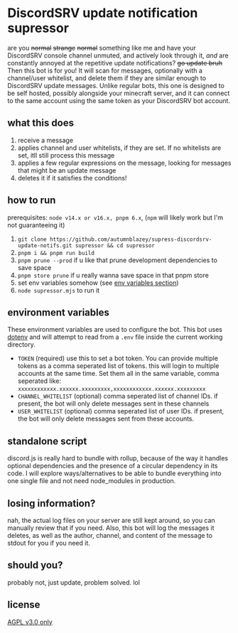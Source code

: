 # DiscordSRV update notification supressor

are you ~~normal~~ ~~strange~~ ~~normal~~ something like me and have your DiscordSRV console channel unmuted, and actively look through it, *and* are constantly annoyed at the repetitive update notifications? ~~go update bruh~~ Then this bot is for you! It will scan for messages, optionally with a channel/user whitelist, and delete them if they are similar enough to DiscordSRV update messages. Unlike regular bots, this one is designed to be self hosted, possibly alongside your minecraft server, and it can connect to the same account using the same token as your DiscordSRV bot account.

## what this does

1. receive a message
2. applies channel and user whitelists, if they are set. If no whitelists are set, itll still process this message
3. applies a few regular expressions on the message, looking for messages that might be an update message
4. deletes it if it satisfies the conditions!

## how to run

prerequisites: `node v14.x or v16.x, pnpm 6.x`, (`npm` will likely work but I'm not guaranteeing it)

1. `git clone https://github.com/autumnblazey/supress-discordsrv-update-notifs.git supressor && cd supressor`
2. `pnpm i && pnpm run build`
3. `pnpm prune --prod` if u like that prune development dependencies to save space
4. `pnpm store prune` if u really wanna save space in that pnpm store
5. set env variables somehow (see [env variables section](#environment-variables))
6. `node supressor.mjs` to run it

## environment variables

These environment variables are used to configure the bot. This bot uses [dotenv](https://www.npmjs.com/package/dotenv) and will attempt to read from a `.env` file inside the current working directory.

- `TOKEN` (required) use this to set a bot token. You can provide multiple tokens as a comma seperated list of tokens. this will login to multiple accounts at the same time. Set them all in the same variable, comma seperated like: `xxxxxxxxxxxx.xxxxxx.xxxxxxxxx,xxxxxxxxxxxx.xxxxxx.xxxxxxxxx`
- `CHANNEL_WHITELIST` (optional) comma seperated list of channel IDs. if present, the bot will only delete messages sent in these channels
- `USER_WHITELIST` (optional) comma seperated list of user IDs. if present, the bot will only delete messages sent from these accounts.

## standalone script

discord.js is really hard to bundle with rollup, because of the way it handles optional dependencies and the presence of a circular dependency in its code. I will explore ways/alternatives to be able to bundle everything into one single file and not need node_modules in production.

## losing information?

nah, the actual log files on your server are still kept around, so you can manually review that if you need. Also, this bot will log the messages it deletes, as well as the author, channel, and content of the message to stdout for you if you need it.

## should you?

probably not, just update, problem solved. lol

## license

[AGPL v3.0 only](LICENSE)

